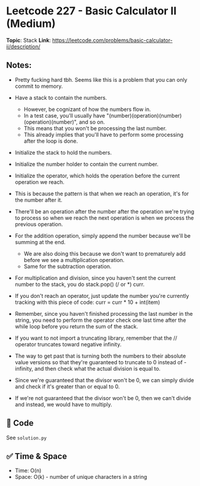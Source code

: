# Leetcode 227 - Basic Calculator II (Medium)

**Topic**: Stack
**Link**: https://leetcode.com/problems/basic-calculator-ii/description/

## Notes: 
 - Pretty fucking hard tbh. Seems like this is a problem that you can only commit to memory. 
 - Have a stack to contain the numbers. 
    - However, be cognizant of how the numbers flow in. 
    - In a test case, you'll usually have "(number)(operation)(number)(operation)(number)", and so on.
    - This means that you won't be processing the last number. 
    - This already implies that you'll have to perform some processing after the loop is done. 
 - Initialize the stack to hold the numbers.
 - Initialize the number holder to contain the current number. 
 - Initialize the operator, which holds the operation before the current operation we reach.
 - This is because the pattern is that when we reach an operation, it's for the number after it.
 - There'll be an operation after the number after the operation we're trying to process so when we reach the next operation is when we process the previous operation.  
 - For the addition operation, simply append the number because we'll be summing at the end.
   - We are also doing this because we don't want to prematurely add before we see a multiplication operation.
   - Same for the subtraction operation. 
 - For multiplication and division, since you haven't sent the current number to the stack, you do stack.pop() (/ or *) curr. 
 - If you don't reach an operator, just update the number you're currently tracking with this piece of code: curr = curr * 10 + int(item)
 - Remember, since you haven't finished processing the last number in the string, you need to perform the operator check one last time after the while loop before you return the sum of the stack. 


 - If you want to not import a truncating library, remember that the // operator truncates toward negative infinity. 
  - The way to get past that is turning both the numbers to their absolute value versions so that they're guaranteed to truncate to 0 instead of -infinity, and then check what the actual division is equal to.
  - Since we're guaranteed that the divisor won't be 0, we can simply divide and check if it's greater than or equal to 0. 
  - If we're not guaranteed that the divisor won't be 0, then we can't divide and instead, we would have to multiply. 

## 🧪 Code
See `solution.py`

## ✅ Time & Space
- Time: O(n)
- Space: O(k) - number of unique characters in a string